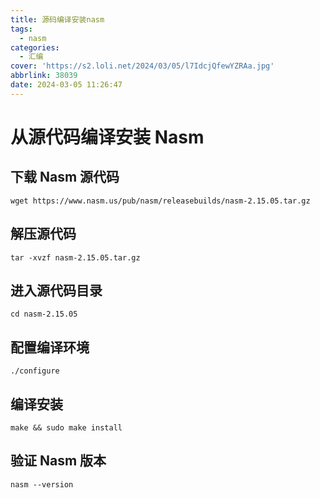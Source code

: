 ```yaml
---
title: 源码编译安装nasm
tags:
  - nasm
categories:
  - 汇编
cover: 'https://s2.loli.net/2024/03/05/l7IdcjQfewYZRAa.jpg'
abbrlink: 38039
date: 2024-03-05 11:26:47
---
```


# 从源代码编译安装 Nasm

## 下载 Nasm 源代码

```shell
wget https://www.nasm.us/pub/nasm/releasebuilds/nasm-2.15.05.tar.gz
```

## 解压源代码

```shell
tar -xvzf nasm-2.15.05.tar.gz
```

## 进入源代码目录

```shell
cd nasm-2.15.05
```

## 配置编译环境

```shell
./configure
```

## 编译安装

```shell
make && sudo make install
```

## 验证 Nasm 版本

```shell
nasm --version
```
